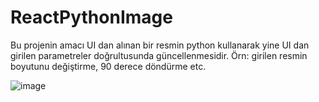 # ReactPythonImage

Bu projenin amacı UI dan alınan bir resmin python kullanarak yine UI dan girilen parametreler doğrultusunda güncellenmesidir. Örn: girilen resmin boyutunu değiştirme, 90 derece döndürme etc.

![image](https://user-images.githubusercontent.com/77547038/235072422-ff609df1-2312-4d7b-ac49-7b5e3f07354c.png)
